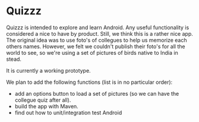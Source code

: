 Quizzz
=====
Quizzz is intended to explore and learn Android. Any useful functionality is considered a nice to have by product. Still, we think this is a rather nice app. The original idea was to use foto's of collegues to help us memorize each others names. However, we felt we couldn't publish their foto's for all the world to see, so we're using a set of pictures of birds native to India in stead. 

It is currently a working prototype.

We plan to add the following functions (list is in no particular order):
- add an options button to load a set of pictures (so we can have the collegue quiz after all).
- build the app with Maven.
- find out how to unit/integration test Android 

